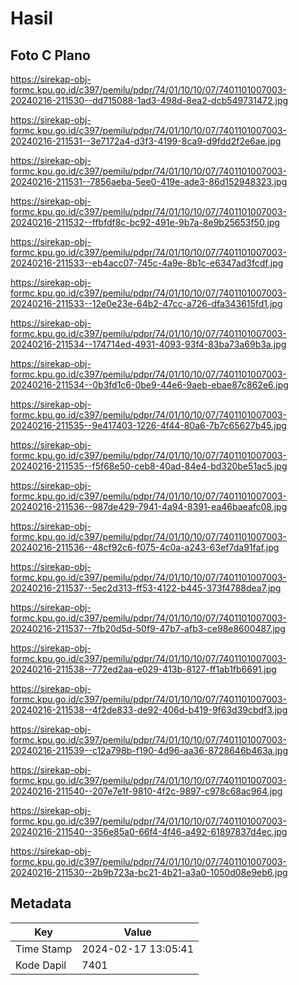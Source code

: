 # Hasil

## Foto C Plano

https://sirekap-obj-formc.kpu.go.id/c397/pemilu/pdpr/74/01/10/10/07/7401101007003-20240216-211530--dd715088-1ad3-498d-8ea2-dcb549731472.jpg

https://sirekap-obj-formc.kpu.go.id/c397/pemilu/pdpr/74/01/10/10/07/7401101007003-20240216-211531--3e7172a4-d3f3-4199-8ca9-d9fdd2f2e6ae.jpg

https://sirekap-obj-formc.kpu.go.id/c397/pemilu/pdpr/74/01/10/10/07/7401101007003-20240216-211531--7856aeba-5ee0-419e-ade3-86d152948323.jpg

https://sirekap-obj-formc.kpu.go.id/c397/pemilu/pdpr/74/01/10/10/07/7401101007003-20240216-211532--ffbfdf8c-bc92-491e-9b7a-8e9b25653f50.jpg

https://sirekap-obj-formc.kpu.go.id/c397/pemilu/pdpr/74/01/10/10/07/7401101007003-20240216-211533--eb4acc07-745c-4a9e-8b1c-e6347ad3fcdf.jpg

https://sirekap-obj-formc.kpu.go.id/c397/pemilu/pdpr/74/01/10/10/07/7401101007003-20240216-211533--12e0e23e-64b2-47cc-a726-dfa343615fd1.jpg

https://sirekap-obj-formc.kpu.go.id/c397/pemilu/pdpr/74/01/10/10/07/7401101007003-20240216-211534--174714ed-4931-4093-93f4-83ba73a69b3a.jpg

https://sirekap-obj-formc.kpu.go.id/c397/pemilu/pdpr/74/01/10/10/07/7401101007003-20240216-211534--0b3fd1c6-0be9-44e6-9aeb-ebae87c862e6.jpg

https://sirekap-obj-formc.kpu.go.id/c397/pemilu/pdpr/74/01/10/10/07/7401101007003-20240216-211535--9e417403-1226-4f44-80a6-7b7c65627b45.jpg

https://sirekap-obj-formc.kpu.go.id/c397/pemilu/pdpr/74/01/10/10/07/7401101007003-20240216-211535--f5f68e50-ceb8-40ad-84e4-bd320be51ac5.jpg

https://sirekap-obj-formc.kpu.go.id/c397/pemilu/pdpr/74/01/10/10/07/7401101007003-20240216-211536--987de429-7941-4a94-8391-ea46baeafc08.jpg

https://sirekap-obj-formc.kpu.go.id/c397/pemilu/pdpr/74/01/10/10/07/7401101007003-20240216-211536--48cf92c6-f075-4c0a-a243-63ef7da91faf.jpg

https://sirekap-obj-formc.kpu.go.id/c397/pemilu/pdpr/74/01/10/10/07/7401101007003-20240216-211537--5ec2d313-ff53-4122-b445-373f4788dea7.jpg

https://sirekap-obj-formc.kpu.go.id/c397/pemilu/pdpr/74/01/10/10/07/7401101007003-20240216-211537--7fb20d5d-50f9-47b7-afb3-ce98e8600487.jpg

https://sirekap-obj-formc.kpu.go.id/c397/pemilu/pdpr/74/01/10/10/07/7401101007003-20240216-211538--772ed2aa-e029-413b-8127-ff1ab1fb6691.jpg

https://sirekap-obj-formc.kpu.go.id/c397/pemilu/pdpr/74/01/10/10/07/7401101007003-20240216-211538--4f2de833-de92-406d-b419-9f63d39cbdf3.jpg

https://sirekap-obj-formc.kpu.go.id/c397/pemilu/pdpr/74/01/10/10/07/7401101007003-20240216-211539--c12a798b-f190-4d96-aa36-8728646b463a.jpg

https://sirekap-obj-formc.kpu.go.id/c397/pemilu/pdpr/74/01/10/10/07/7401101007003-20240216-211540--207e7e1f-9810-4f2c-9897-c978c68ac964.jpg

https://sirekap-obj-formc.kpu.go.id/c397/pemilu/pdpr/74/01/10/10/07/7401101007003-20240216-211540--356e85a0-66f4-4f46-a492-61897837d4ec.jpg

https://sirekap-obj-formc.kpu.go.id/c397/pemilu/pdpr/74/01/10/10/07/7401101007003-20240216-211530--2b9b723a-bc21-4b21-a3a0-1050d08e9eb6.jpg


## Metadata

| Key        | Value               |
| ---------- | ------------------- |
| Time Stamp | 2024-02-17 13:05:41 |
| Kode Dapil | 7401                |



